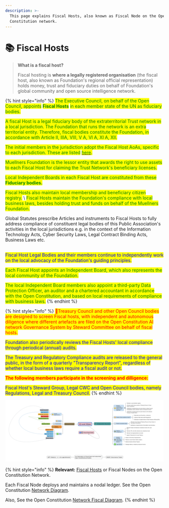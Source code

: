 ```yaml
---
description: >-
  This page explains Fiscal Hosts, also known as Fiscal Node on the Open
  Constitution network.
---
```


# 📚 Fiscal Hosts



> **What is a fiscal host?**&#x20;
>
> Fiscal hosting is **where a legally registered organisation** (the fiscal host, also known as Foundation's regional official representation) holds money, trust and fiduciary duties on behalf of Foundation's global community and open source intelligence network.

{% hint style="info" %}
<mark style="color:green;">The Executive Council, on behalf of the Open Council, appoints</mark> <mark style="color:green;"></mark><mark style="color:green;">**Fiscal Hosts**</mark> <mark style="color:green;"></mark><mark style="color:green;">in each member state of the UN as fiduciary bodies.</mark>



<mark style="color:green;">A fiscal Host is a legal fiduciary body of the extraterritorial Trust network in a local jurisdiction. The Foundation that runs the network is an extra territorial entity. Therefore, fiscal bodies constitute the Foundation, in accordance with Article II, IIIA, VIII, V A, VI A, XI A, XII.</mark>

<mark style="color:green;">The initial members in the jurisdiction adopt the Fiscal Host AoAs, specific to each jurisdiction. These are listed</mark> [<mark style="color:green;">here</mark>](fiscal-host-aoa.md)<mark style="color:green;">.</mark>

<mark style="color:green;">Muellners Foundation is the lessor entity that awards the right to use assets to each Fiscal Host for claiming the Trust Network's beneficiary licenses.</mark>

<mark style="color:green;">Local Independent Boards in each Fiscal Host are constituted from these</mark> <mark style="color:green;"></mark><mark style="color:green;">**Fiduciary bodies.**</mark>

<mark style="color:green;">Fiscal Hosts also maintain local membership and beneficiary citizen registry.</mark> \ <mark style="color:green;">Fiscal Hosts maintain the Foundation's compliance with local business laws, besides holding trust and funds on behalf of the Muellners Foundation.</mark>

Global Statutes prescribe Articles and instruments to Fiscal Hosts to fully address compliance of constituent legal bodies of this Public Association's activities in the local jurisdictions e.g. in the context of the Information Technology Acts, Cyber Security Laws, Legal Contract Binding Acts, Business Laws etc.

\
<mark style="color:blue;">Fiscal Host Legal Bodies and their members continue to independently work on the local advocacy of the Foundation's guiding principles.</mark>&#x20;

<mark style="color:green;">Each Fiscal Host appoints an Independent Board, which also represents the local community of the Foundation.</mark>&#x20;

<mark style="color:green;">The local Independent Board members also appoint a third-party Data Protection Officer, an auditor and a chartered accountant in accordance with the Open Constitution, and based on local requirements of compliance with business laws.</mark>
{% endhint %}

{% hint style="info" %}
<mark style="color:red;">💁Treasury Council and other Open Council bodies are designed to screen Fiscal hosts, with independent and autonomous diligence where different artefacts are filed on the Open Constitution AI network Governance System by Steward Committee on behalf of fiscal hosts.</mark>&#x20;

<mark style="color:blue;">Foundation also periodically reviews the Fiscal Hosts' local compliance through periodical (annual) audits.</mark>&#x20;

<mark style="color:blue;">The Treasury and Regulatory Compliance audits are released to the general public, in the form of a quarterly "Transparency Report", regardless of whether local business laws require a fiscal audit or not.</mark>&#x20;

<mark style="color:red;">**The following members participate in the screening and dilligence:**</mark>

<mark style="color:blue;">Fiscal Host's Steward Group, Legal CWC and Open Council bodies, namely Regulations, Legal and Treasury Council.</mark>
{% endhint %}

![Representation of a Fiscal Host](../.gitbook/assets/54A96F50-4884-43E1-A3F6-B2099ADA93CA.jpeg)

{% hint style="info" %}
**Relevant:** [Fiscal Hosts](broken-reference) or Fiscal Nodes on the Open Constitution Network.&#x20;

Each Fiscal Node deploys and maintains a nodal ledger. See the Open Constitution [Network Diagram](../oc-network/network-diagram.md). &#x20;

Also, See the Open Constitution [Network Fiscal Diagram](legal-impressum/network-fiscal-diagram.md).&#x20;
{% endhint %}




